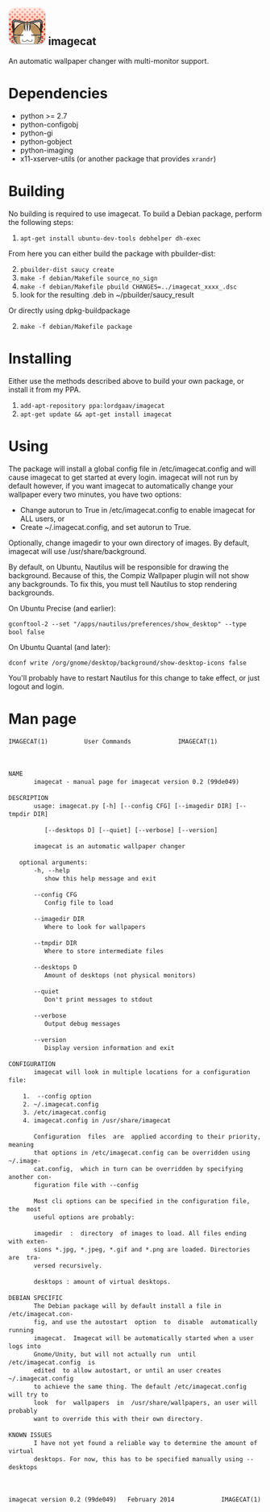 ![imagecat :3](https://github.com/LordGaav/imagecat/blob/develop/icons/imagecat_72.png?raw=true "imagecat :3")
imagecat
--------

An automatic wallpaper changer with multi-monitor support.

Dependencies
============

* python >= 2.7
* python-configobj
* python-gi
* python-gobject
* python-imaging
* x11-xserver-utils (or another package that provides `xrandr`)

Building
========

No building is required to use imagecat. To build a Debian package, perform the following steps:

1. `apt-get install ubuntu-dev-tools debhelper dh-exec`

From here you can either build the package with pbuilder-dist:

2. `pbuilder-dist saucy create`
3. `make -f debian/Makefile source_no_sign`
4. `make -f debian/Makefile pbuild CHANGES=../imagecat_xxxx_.dsc`
5. look for the resulting .deb in ~/pbuilder/saucy_result

Or directly using dpkg-buildpackage

2. `make -f debian/Makefile package`


Installing
==========

Either use the methods described above to build your own package, or install it from my PPA.

1. `add-apt-repository ppa:lordgaav/imagecat`
2. `apt-get update && apt-get install imagecat`

Using
=====

The package will install a global config file in /etc/imagecat.config and will cause imagecat to get started at every login. imagecat will not run by default however, if you want imagecat to automatically change your wallpaper every two minutes, you have two options:

* Change autorun to True in /etc/imagecat.config to enable imagecat for ALL users, or
* Create ~/.imagecat.config, and set autorun to True.

Optionally, change imagedir to your own directory of images. By default, imagecat will use /usr/share/background.

By default, on Ubuntu, Nautilus will be responsible for drawing the background. Because of this, the Compiz Wallpaper plugin will not show any backgrounds. To fix this, you must tell Nautilus to stop rendering backgrounds.

On Ubuntu Precise (and earlier):
```
gconftool-2 --set "/apps/nautilus/preferences/show_desktop" --type bool false
```
On Ubuntu Quantal (and later):
```
dconf write /org/gnome/desktop/background/show-desktop-icons false
```

You'll probably have to restart Nautilus for this change to take effect, or just logout and login.

Man page
========
```
IMAGECAT(1)			 User Commands			   IMAGECAT(1)



NAME
       imagecat - manual page for imagecat version 0.2 (99de049)

DESCRIPTION
       usage: imagecat.py [-h] [--config CFG] [--imagedir DIR] [--tmpdir DIR]

	      [--desktops D] [--quiet] [--verbose] [--version]

       imagecat is an automatic wallpaper changer

   optional arguments:
       -h, --help
	      show this help message and exit

       --config CFG
	      Config file to load

       --imagedir DIR
	      Where to look for wallpapers

       --tmpdir DIR
	      Where to store intermediate files

       --desktops D
	      Amount of desktops (not physical monitors)

       --quiet
	      Don't print messages to stdout

       --verbose
	      Output debug messages

       --version
	      Display version information and exit

CONFIGURATION
       imagecat will look in multiple locations for a configuration file:

	1.  --config option
	2. ~/.imagecat.config
	3. /etc/imagecat.config
	4. imagecat.config in /usr/share/imagecat

       Configuration  files  are  applied according to their priority, meaning
       that options in /etc/imagecat.config can be overridden using  ~/.image-
       cat.config,  which in turn can be overridden by specifying another con-
       figuration file with --config

       Most cli options can be specified in the configuration file,  the  most
       useful options are probably:

       imagedir  :  directory  of images to load. All files ending with exten-
       sions *.jpg, *.jpeg, *.gif and *.png are loaded. Directories  are  tra-
       versed recursively.

       desktops : amount of virtual desktops.

DEBIAN SPECIFIC
       The Debian package will by default install a file in /etc/imagecat.con-
       fig, and use the autostart  option  to  disable	automatically  running
       imagecat.  Imagecat will be automatically started when a user logs into
       Gnome/Unity, but will not actually run  until  /etc/imagecat.config  is
       edited  to allow autostart, or until an user creates ~/.imagecat.config
       to achieve the same thing. The default /etc/imagecat.config will try to
       look  for  wallpapers  in  /usr/share/wallpapers, an user will probably
       want to override this with their own directory.

KNOWN ISSUES
       I have not yet found a reliable way to determine the amount of  virtual
       desktops. For now, this has to be specified manually using --desktops



imagecat version 0.2 (99de049)	 February 2014			   IMAGECAT(1)
```
